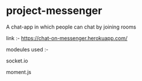 # project-messenger 
A chat-app in which people can chat by joining rooms

link :- https://chat-on-messenger.herokuapp.com/

modeules used :-

 socket.io
 
 moment.js


